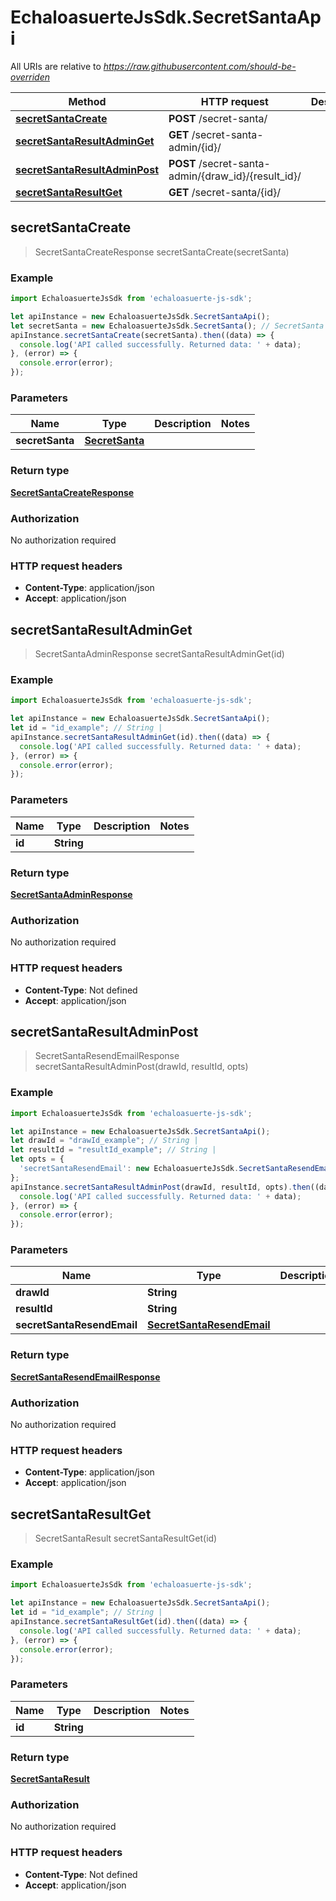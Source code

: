# EchaloasuerteJsSdk.SecretSantaApi

All URIs are relative to *https://raw.githubusercontent.com/should-be-overriden*

Method | HTTP request | Description
------------- | ------------- | -------------
[**secretSantaCreate**](SecretSantaApi.md#secretSantaCreate) | **POST** /secret-santa/ | 
[**secretSantaResultAdminGet**](SecretSantaApi.md#secretSantaResultAdminGet) | **GET** /secret-santa-admin/{id}/ | 
[**secretSantaResultAdminPost**](SecretSantaApi.md#secretSantaResultAdminPost) | **POST** /secret-santa-admin/{draw_id}/{result_id}/ | 
[**secretSantaResultGet**](SecretSantaApi.md#secretSantaResultGet) | **GET** /secret-santa/{id}/ | 



## secretSantaCreate

> SecretSantaCreateResponse secretSantaCreate(secretSanta)



### Example

```javascript
import EchaloasuerteJsSdk from 'echaloasuerte-js-sdk';

let apiInstance = new EchaloasuerteJsSdk.SecretSantaApi();
let secretSanta = new EchaloasuerteJsSdk.SecretSanta(); // SecretSanta | 
apiInstance.secretSantaCreate(secretSanta).then((data) => {
  console.log('API called successfully. Returned data: ' + data);
}, (error) => {
  console.error(error);
});

```

### Parameters


Name | Type | Description  | Notes
------------- | ------------- | ------------- | -------------
 **secretSanta** | [**SecretSanta**](SecretSanta.md)|  | 

### Return type

[**SecretSantaCreateResponse**](SecretSantaCreateResponse.md)

### Authorization

No authorization required

### HTTP request headers

- **Content-Type**: application/json
- **Accept**: application/json


## secretSantaResultAdminGet

> SecretSantaAdminResponse secretSantaResultAdminGet(id)



### Example

```javascript
import EchaloasuerteJsSdk from 'echaloasuerte-js-sdk';

let apiInstance = new EchaloasuerteJsSdk.SecretSantaApi();
let id = "id_example"; // String | 
apiInstance.secretSantaResultAdminGet(id).then((data) => {
  console.log('API called successfully. Returned data: ' + data);
}, (error) => {
  console.error(error);
});

```

### Parameters


Name | Type | Description  | Notes
------------- | ------------- | ------------- | -------------
 **id** | **String**|  | 

### Return type

[**SecretSantaAdminResponse**](SecretSantaAdminResponse.md)

### Authorization

No authorization required

### HTTP request headers

- **Content-Type**: Not defined
- **Accept**: application/json


## secretSantaResultAdminPost

> SecretSantaResendEmailResponse secretSantaResultAdminPost(drawId, resultId, opts)



### Example

```javascript
import EchaloasuerteJsSdk from 'echaloasuerte-js-sdk';

let apiInstance = new EchaloasuerteJsSdk.SecretSantaApi();
let drawId = "drawId_example"; // String | 
let resultId = "resultId_example"; // String | 
let opts = {
  'secretSantaResendEmail': new EchaloasuerteJsSdk.SecretSantaResendEmail() // SecretSantaResendEmail | 
};
apiInstance.secretSantaResultAdminPost(drawId, resultId, opts).then((data) => {
  console.log('API called successfully. Returned data: ' + data);
}, (error) => {
  console.error(error);
});

```

### Parameters


Name | Type | Description  | Notes
------------- | ------------- | ------------- | -------------
 **drawId** | **String**|  | 
 **resultId** | **String**|  | 
 **secretSantaResendEmail** | [**SecretSantaResendEmail**](SecretSantaResendEmail.md)|  | [optional] 

### Return type

[**SecretSantaResendEmailResponse**](SecretSantaResendEmailResponse.md)

### Authorization

No authorization required

### HTTP request headers

- **Content-Type**: application/json
- **Accept**: application/json


## secretSantaResultGet

> SecretSantaResult secretSantaResultGet(id)



### Example

```javascript
import EchaloasuerteJsSdk from 'echaloasuerte-js-sdk';

let apiInstance = new EchaloasuerteJsSdk.SecretSantaApi();
let id = "id_example"; // String | 
apiInstance.secretSantaResultGet(id).then((data) => {
  console.log('API called successfully. Returned data: ' + data);
}, (error) => {
  console.error(error);
});

```

### Parameters


Name | Type | Description  | Notes
------------- | ------------- | ------------- | -------------
 **id** | **String**|  | 

### Return type

[**SecretSantaResult**](SecretSantaResult.md)

### Authorization

No authorization required

### HTTP request headers

- **Content-Type**: Not defined
- **Accept**: application/json

